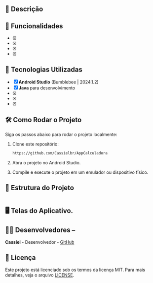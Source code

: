 
## 📱 Descrição

## 🔧 Funcionalidades

- [x] 
- [x] 
- [x] 
- [x] 

## 🚀 Tecnologias Utilizadas

- [x] **Android Studio** (Bumblebee | 2024.1.2)
- [x] **Java** para desenvolvimento
- [x] 
- [x] 
- [x] 

## 🛠️ Como Rodar o Projeto

Siga os passos abaixo para rodar o projeto localmente:

1. Clone este repositório:
    ```bash
    https://github.com/Cassielbr/AppCalculadora
    ```
    
2. Abra o projeto no Android Studio.

3. Compile e execute o projeto em um emulador ou dispositivo físico.

## 📂 Estrutura do Projeto
```bash
```

 ## 🖥️ Telas do Aplicativo. 
 

## 👨‍💻 Desenvolvedores – 
**Cassiel** - Desenvolvedor - [GitHub](https://github.com/Cassielbr)

## 📄 Licença 
Este projeto está licenciado sob os termos da licença MIT. Para mais detalhes, veja o arquivo [LICENSE](https://github.com/Cassielbr/AppCalculadora/blob/master/LICENSE).
